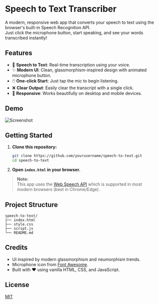 # Speech to Text Transcriber

A modern, responsive web app that converts your speech to text using the browser's built-in Speech Recognition API.  
Just click the microphone button, start speaking, and see your words transcribed instantly!

## Features

- 🎤 **Speech to Text**: Real-time transcription using your voice.
- ✨ **Modern UI**: Clean, glassmorphism-inspired design with animated microphone button.
- 🖱️ **One-click Start**: Just tap the mic to begin listening.
- ❌ **Clear Output**: Easily clear the transcript with a single click.
- 📱 **Responsive**: Works beautifully on desktop and mobile devices.

## Demo

![Screenshot](screenshot.png) <!-- Add a screenshot if available -->

## Getting Started

1. **Clone this repository:**
   ```bash
   git clone https://github.com/yourusername/speech-to-text.git
   cd speech-to-text
   ```

2. **Open `index.html` in your browser.**

> **Note:**  
> This app uses the [Web Speech API](https://developer.mozilla.org/en-US/docs/Web/API/Web_Speech_API) which is supported in most modern browsers (best in Chrome/Edge).

## Project Structure

```
speech-to-text/
├── index.html
├── style.css
├── script.js
└── README.md
```

## Credits

- UI inspired by modern glassmorphism and neumorphism trends.
- Microphone icon from [Font Awesome](https://fontawesome.com/).
- Built with ❤️ using vanilla HTML, CSS, and JavaScript.

## License

[MIT](LICENSE)
